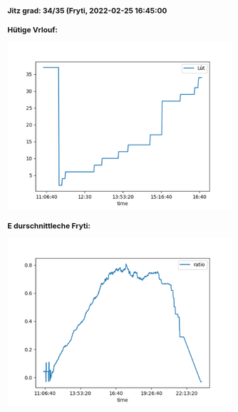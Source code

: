### Jitz grad: 34/35 (Fryti, 2022-02-25 16:45:00

### Hütige Vrlouf:
![Graph](Today.png)

### E durschnittleche Fryti:
![Graph](Fryti.png)